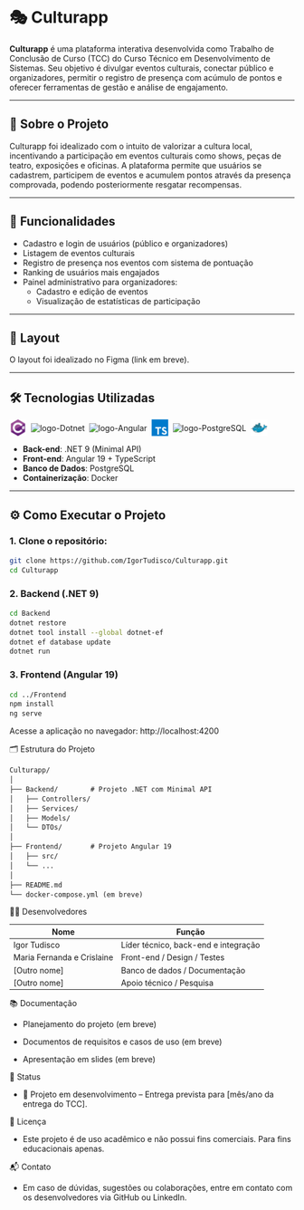 # 🎭 Culturapp

**Culturapp** é uma plataforma interativa desenvolvida como Trabalho de Conclusão de Curso (TCC) do Curso Técnico em Desenvolvimento de Sistemas. Seu objetivo é divulgar eventos culturais, conectar público e organizadores, permitir o registro de presença com acúmulo de pontos e oferecer ferramentas de gestão e análise de engajamento.

---

## 📌 Sobre o Projeto

Culturapp foi idealizado com o intuito de valorizar a cultura local, incentivando a participação em eventos culturais como shows, peças de teatro, exposições e oficinas. A plataforma permite que usuários se cadastrem, participem de eventos e acumulem pontos através da presença comprovada, podendo posteriormente resgatar recompensas.

---

## 🚀 Funcionalidades

- Cadastro e login de usuários (público e organizadores)
- Listagem de eventos culturais
- Registro de presença nos eventos com sistema de pontuação
- Ranking de usuários mais engajados
- Painel administrativo para organizadores:
  - Cadastro e edição de eventos
  - Visualização de estatísticas de participação

---

## 🎨 Layout

O layout foi idealizado no Figma (link em breve).

---

## 🛠️ Tecnologias Utilizadas

<div style="display: inline_block">
  <img align="center" alt="logo-CSharp" height="30" width="30" src="https://raw.githubusercontent.com/devicons/devicon/master/icons/csharp/csharp-original.svg">&nbsp;
  <img align="center" alt="logo-Dotnet" height="30" width="30" src="https://cdn.jsdelivr.net/gh/devicons/devicon/icons/dot-net/dot-net-original.svg">&nbsp;
  <img align="center" alt="logo-Angular" height="35" width="35" src="https://angular.io/assets/images/logos/angular/angular.svg">&nbsp;
  <img align="center" alt="logo-Typescript" height="30" width="30" src="https://raw.githubusercontent.com/devicons/devicon/master/icons/typescript/typescript-original.svg">&nbsp;
  <img align="center" alt="logo-PostgreSQL" height="30" width="30" src="https://cdn.jsdelivr.net/gh/devicons/devicon/icons/postgresql/postgresql-original.svg">&nbsp;
  <img align="center" alt="logo-Docker" height="30" width="30" src="https://raw.githubusercontent.com/devicons/devicon/master/icons/docker/docker-original.svg">
</div>

- **Back-end**: .NET 9 (Minimal API)
- **Front-end**: Angular 19 + TypeScript
- **Banco de Dados**: PostgreSQL
- **Containerização**: Docker

---

## ⚙️ Como Executar o Projeto

### 1. Clone o repositório:

```bash
git clone https://github.com/IgorTudisco/Culturapp.git
cd Culturapp
```

### 2. Backend (.NET 9)

```bash
cd Backend
dotnet restore
dotnet tool install --global dotnet-ef
dotnet ef database update
dotnet run
```

### 3. Frontend (Angular 19)

```bash
cd ../Frontend
npm install
ng serve
```

Acesse a aplicação no navegador: http://localhost:4200

🗂️ Estrutura do Projeto

```txt
Culturapp/
│
├── Backend/        # Projeto .NET com Minimal API
│   ├── Controllers/
│   ├── Services/
│   ├── Models/
│   └── DTOs/
│
├── Frontend/       # Projeto Angular 19
│   ├── src/
│   └── ...
│
├── README.md
└── docker-compose.yml (em breve)
```

👨‍💻 Desenvolvedores

| Nome             | Função                               |
| ---------------- | ------------------------------------ |
| Igor Tudisco     | Líder técnico, back-end e integração |
| Maria Fernanda e Crislaine | Front-end / Design / Testes          |
| \[Outro nome]    | Banco de dados / Documentação        |
| \[Outro nome]    | Apoio técnico / Pesquisa             |

📚 Documentação

- Planejamento do projeto (em breve)

- Documentos de requisitos e casos de uso (em breve)

- Apresentação em slides (em breve)

📅 Status

- 🚧 Projeto em desenvolvimento – Entrega prevista para [mês/ano da entrega do TCC].

📄 Licença

- Este projeto é de uso acadêmico e não possui fins comerciais. Para fins educacionais apenas.

📬 Contato

- Em caso de dúvidas, sugestões ou colaborações, entre em contato com os desenvolvedores via GitHub ou LinkedIn.

